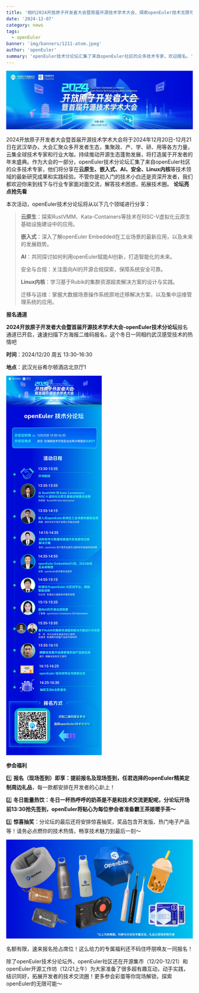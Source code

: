 ```yaml
---
title: '相约2024开放原子开发者大会暨首届开源技术学术大会，探索openEuler技术无限可能'
date: '2024-12-07'
category: news
tags:
  - openEuler
banner: 'img/banners/1211-atom.jpeg'
author: 'openEuler'
summary: 'openEuler技术分论坛汇集了来自openEuler社区的众多技术专家，欢迎报名。'
---
```






![IMG\_256](./media/image1.jpeg)

2024开放原子开发者大会暨首届开源技术学术大会将于2024年12月20日-12月21日在武汉举办，大会汇聚众多开发者生态，集聚政、产、学、研、用等各方力量，云集全球技术专家和行业大咖，持续推动开源生态蓬勃发展，将打造属于开发者的年末盛典。作为大会的一部分，openEuler技术分论坛汇集了来自openEuler社区的众多技术专家，他们将分享在**云原生、嵌入式、AI、安全、Linux内核**等技术领域的最新研究成果和实践经验。不管你是初入门的技术小白还是资深开发者，我们都欢迎你来到线下与行业专家面对面交流，解答技术困惑，拓展技术圈。
**论坛亮点抢先看**

本次活动，openEuler技术分论坛将从以下几个领域进行分享：

> **云原生**：探索RustVMM、Kata-Containers等技术在RISC-V虚拟化云原生基础设施建设中的应用。
>
> **嵌入式**：深入了解openEuler
> Embedded在工业场景的最新应用，以及未来的发展趋势。
>
> **AI**：共同探讨如何利用openEuler赋能AI创新，打造智能化的未来。
>
> 安全与合规：关注面向AI的开源合规探索，保障系统安全可靠。
>
> **Linux内核**：学习基于Rubik的集群资源超卖解决方案的设计与实践。
>
> 迁移与运维：掌握大数据场景操作系统原地迁移解决方案，以及集中运维管理系统的应用。


**报名通道**

**2024开放原子开发者大会暨首届开源技术学术大会-openEuler技术分论坛**报名通道已开启，速速扫描下方海报二维码报名，这个冬日一同相约武汉感受技术的热情吧

**时间**：2024/12/20 周五 13:30-16:30

**地点**：武汉光谷希尔顿酒店北京厅1

![IMG\_259](./media/image3.png)

**参会福利**

1️⃣ **报名（现场签到）即享：**提前报名及现场签到，任君选择的**openEuler精美定制周边礼品**，每一款都安排在开发者的心趴上！

2️⃣ **冬日能量热饮：**冬日一杯热呼呼的奶茶是不是和技术交流更配呢，分论坛开场前13:30抢先签到，openEuler将贴心为每位参会者准备**霸王茶姬暖手茶～**

3️⃣ **惊喜抽奖**：分论坛的最后还将安排惊喜抽奖，奖品包含开发版、热门电子产品等！请务必点燃你的技术热情，畅享技术魅力到最后一刻～

![IMG\_260](./media/image4.png)

名额有限，速来报名抢占席位！这么给力的专属福利还不码住呼朋唤友一同报名！

除了openEuler技术分论坛外，openEuler社区还在开源集市（12/20-12/21）和openEuler开源工作坊（12/21上午）为大家准备了很多超有趣互动，动手实践，结识同好，拓展开发者的技术交流圈！更多参会彩蛋等你现场解锁，探索openEuler的无限可能～
